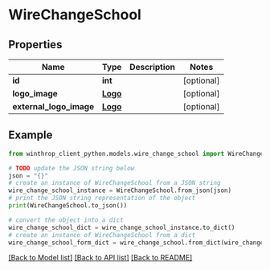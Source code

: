 # WireChangeSchool


## Properties

Name | Type | Description | Notes
------------ | ------------- | ------------- | -------------
**id** | **int** |  | [optional] 
**logo_image** | [**Logo**](Logo.md) |  | [optional] 
**external_logo_image** | [**Logo**](Logo.md) |  | [optional] 

## Example

```python
from winthrop_client_python.models.wire_change_school import WireChangeSchool

# TODO update the JSON string below
json = "{}"
# create an instance of WireChangeSchool from a JSON string
wire_change_school_instance = WireChangeSchool.from_json(json)
# print the JSON string representation of the object
print(WireChangeSchool.to_json())

# convert the object into a dict
wire_change_school_dict = wire_change_school_instance.to_dict()
# create an instance of WireChangeSchool from a dict
wire_change_school_form_dict = wire_change_school.from_dict(wire_change_school_dict)
```
[[Back to Model list]](../README.md#documentation-for-models) [[Back to API list]](../README.md#documentation-for-api-endpoints) [[Back to README]](../README.md)


